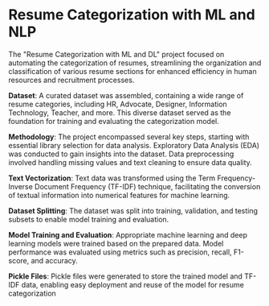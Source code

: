 # Resume Categorization with ML and NLP


The "Resume Categorization with ML and DL" project focused on automating the categorization of resumes, streamlining the organization and classification of various resume sections for enhanced efficiency in human resources and recruitment processes.

**Dataset**: A curated dataset was assembled, containing a wide range of resume categories, including HR, Advocate, Designer, Information Technology, Teacher, and more. This diverse dataset served as the foundation for training and evaluating the categorization model.

**Methodology**: The project encompassed several key steps, starting with essential library selection for data analysis. Exploratory Data Analysis (EDA) was conducted to gain insights into the dataset. Data preprocessing involved handling missing values and text cleaning to ensure data quality.

**Text Vectorization**: Text data was transformed using the Term Frequency-Inverse Document Frequency (TF-IDF) technique, facilitating the conversion of textual information into numerical features for machine learning.

**Dataset Splitting**: The dataset was split into training, validation, and testing subsets to enable model training and evaluation.

**Model Training and Evaluation**: Appropriate machine learning and deep learning models were trained based on the prepared data. Model performance was evaluated using metrics such as precision, recall, F1-score, and accuracy.

**Pickle Files**: Pickle files were generated to store the trained model and TF-IDF data, enabling easy deployment and reuse of the model for resume categorization
